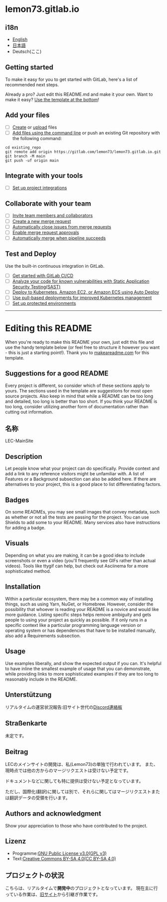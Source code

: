 # lemon73.gitlab.io



## i18n

- [English](README.md)
- [日本語](README_ja.md)
- Deutsch(ここ)

## Getting started

To make it easy for you to get started with GitLab, here's a list of recommended next steps.

Already a pro? Just edit this README.md and make it your own. Want to make it easy? [Use the template at the bottom](#editing-this-readme)!

## Add your files

- [ ] [Create](https://docs.gitlab.com/ee/user/project/repository/web_editor.html#create-a-file) or [upload](https://docs.gitlab.com/ee/user/project/repository/web_editor.html#upload-a-file) files
- [ ] [Add files using the command line](https://docs.gitlab.com/ee/gitlab-basics/add-file.html#add-a-file-using-the-command-line) or push an existing Git repository with the following command:

```
cd existing_repo
git remote add origin https://gitlab.com/lemon73/lemon73.gitlab.io.git
git branch -M main
git push -uf origin main
```

## Integrate with your tools

- [ ] [Set up project integrations](https://gitlab.com/lemon73/lemon73.gitlab.io/-/settings/integrations)

## Collaborate with your team

- [ ] [Invite team members and collaborators](https://docs.gitlab.com/ee/user/project/members/)
- [ ] [Create a new merge request](https://docs.gitlab.com/ee/user/project/merge_requests/creating_merge_requests.html)
- [ ] [Automatically close issues from merge requests](https://docs.gitlab.com/ee/user/project/issues/managing_issues.html#closing-issues-automatically)
- [ ] [Enable merge request approvals](https://docs.gitlab.com/ee/user/project/merge_requests/approvals/)
- [ ] [Automatically merge when pipeline succeeds](https://docs.gitlab.com/ee/user/project/merge_requests/merge_when_pipeline_succeeds.html)

## Test and Deploy

Use the built-in continuous integration in GitLab.

- [ ] [Get started with GitLab CI/CD](https://docs.gitlab.com/ee/ci/quick_start/index.html)
- [ ] [Analyze your code for known vulnerabilities with Static Application Security Testing(SAST)](https://docs.gitlab.com/ee/user/application_security/sast/)
- [ ] [Deploy to Kubernetes, Amazon EC2, or Amazon ECS using Auto Deploy](https://docs.gitlab.com/ee/topics/autodevops/requirements.html)
- [ ] [Use pull-based deployments for improved Kubernetes management](https://docs.gitlab.com/ee/user/clusters/agent/)
- [ ] [Set up protected environments](https://docs.gitlab.com/ee/ci/environments/protected_environments.html)

***

# Editing this README

When you're ready to make this README your own, just edit this file and use the handy template below (or feel free to structure it however you want - this is just a starting point!). Thank you to [makeareadme.com](https://www.makeareadme.com/) for this template.

## Suggestions for a good README
Every project is different, so consider which of these sections apply to yours. The sections used in the template are suggestions for most open source projects. Also keep in mind that while a README can be too long and detailed, too long is better than too short. If you think your README is too long, consider utilizing another form of documentation rather than cutting out information.

## 名称
LEC-MainSite

## Description
Let people know what your project can do specifically. Provide context and add a link to any reference visitors might be unfamiliar with. A list of Features or a Background subsection can also be added here. If there are alternatives to your project, this is a good place to list differentiating factors.

## Badges
On some READMEs, you may see small images that convey metadata, such as whether or not all the tests are passing for the project. You can use Shields to add some to your README. Many services also have instructions for adding a badge.

## Visuals
Depending on what you are making, it can be a good idea to include screenshots or even a video (you'll frequently see GIFs rather than actual videos). Tools like ttygif can help, but check out Asciinema for a more sophisticated method.

## Installation
Within a particular ecosystem, there may be a common way of installing things, such as using Yarn, NuGet, or Homebrew. However, consider the possibility that whoever is reading your README is a novice and would like more guidance. Listing specific steps helps remove ambiguity and gets people to using your project as quickly as possible. If it only runs in a specific context like a particular programming language version or operating system or has dependencies that have to be installed manually, also add a Requirements subsection.

## Usage
Use examples liberally, and show the expected output if you can. It's helpful to have inline the smallest example of usage that you can demonstrate, while providing links to more sophisticated examples if they are too long to reasonably include in the README.

## Unterstützung
リアルタイムの運営状況報告:旧サイト世代の[Discord連絡板](https://discord.com/channels/972718425937952798/1080900222152097913 "LEC公式サイトサポート")

## Straßenkarte
未定です。

## Beitrag
LECのメインサイトの開発は、私(Lemon73)の単独で行われています。
また、現時点では他の方からのマージリクエストは受けない予定です。

ドキュメントなどに関しても特に提供は受けない予定となっています。

ただし、国際化(翻訳)に関しては別で、それらに関してはマージリクエストまたは翻訳データの受領を行います。

## Authors and acknowledgment
Show your appreciation to those who have contributed to the project.

## Lizenz
- Programme:[GNU Public License v3.0(GPL v3)](LICENSE "GPL v3")
- Text:[Creative Commons BY-SA 4.0(CC BY-SA 4.0)](https://creativecommons.org/licenses/by-sa/4.0/deed.de "CC BY-SA 4.0")

## プロジェクトの状況
こちらは、リアルタイムで**開発中**のプロジェクトとなっています。
現在主に行っている作業は、[旧サイト](https://github.com/Lemon73-Computing/LEC-MainSite "LEC-MainSite")から引継ぎ作業です。
